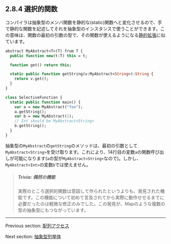 ## 2.8.4 選択的関数

コンパイラは抽象型のメンバ関数を静的な(static)関数へと変化させるので、手で静的な関数を記述してそれを抽象型のインスタンスで使うことができます。この意味は、関数の最初の引数の型で、その関数が使えるようになる[静的拡張](lf-static-extension.md)に似ています。

```haxe
abstract MyAbstract<T>(T) from T {
  public function new(t:T) this = t;

  function get() return this;

  static public function getString(v:MyAbstract<String>):String {
    return v.get();
  }
}

class SelectiveFunction {
  static public function main() {
    var a = new MyAbstract("foo");
    a.getString();
    var b = new MyAbstract(1);
    // Int should be MyAbstract<String>
    b.getString();
  }
}
```

抽象型の`MyAbstract`の`getString`のメソッドは、最初の引数として`MyAbstract<String>`を受け取ります。これにより、14行目の変数`a`の関数呼び出しが可能になります(`a`の型が`MyAbstract<String>`なので)。しかし、`MyAbstract<Int>`の変数`b`では使えません。

> ##### Trivia: 偶然の機能
>
> 
> 実際のところ選択的関数は意図して作られたというよりも、発見された機能です。この機能について初めて言及されてから実際に動作せせるまでに必要だったのは軽微な修正のみでした。この発見が、Mapのような複数の型の抽象型にもつながっています。

---

Previous section: [配列アクセス](types-abstract-array-access.md)

Next section: [抽象型列挙体](types-abstract-enum.md)
